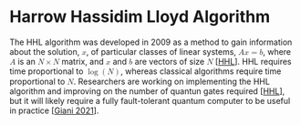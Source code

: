 # Harrow Hassidim Lloyd Algorithm

The HHL algorithm was developed in 2009 as a method to gain information about the solution, <math><mi>x</mi></math>, of particular classes of linear systems, <math><mi>A</mi><mi>x</mi><mo>=</mo><mi>b</mi></math>, where <math><mi>A</mi></math> is an <math><mi>N</mi><mo>&times;</mo><mi>N</mi></math> matrix, and <math><mi>x</mi></math> and <math><mi>b</mi></math> are vectors of size <math><mi>N</mi></math> [[HHL](https://quantumcomputing.com/strangeworks/harrow-hassidim-lloyd-hhl-algorithm)]. HHL requires time proportional to <math><mo>log</mo><mo>(</mo><mi>N</mi><mo>)</mo></math>, whereas classical algorithms require time proportional to <math><mi>N</mi></math>. Researchers are working on implementing the HHL algorithm and improving on the number of quantun gates required [[HHL](https://quantumcomputing.com/strangeworks/harrow-hassidim-lloyd-hhl-algorithm)], but it will likely require a fully fault-tolerant quantum computer to be useful in practice [[Giani 2021](https://doi.org/10.1007/s42979-021-00786-3)].

<script>MathJax.typeset();</script>
